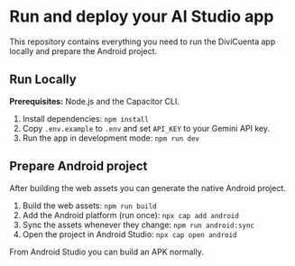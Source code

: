 # Run and deploy your AI Studio app

This repository contains everything you need to run the DiviCuenta app locally and prepare the Android project.

## Run Locally

**Prerequisites:** Node.js and the Capacitor CLI.

1. Install dependencies:
   `npm install`
2. Copy `.env.example` to `.env` and set `API_KEY` to your Gemini API key.
3. Run the app in development mode:
   `npm run dev`

## Prepare Android project

After building the web assets you can generate the native Android project.

1. Build the web assets:
   `npm run build`
2. Add the Android platform (run once):
   `npx cap add android`
3. Sync the assets whenever they change:
   `npm run android:sync`
4. Open the project in Android Studio:
   `npx cap open android`

From Android Studio you can build an APK normally.
